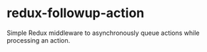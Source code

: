 # redux-followup-action

Simple Redux middleware to asynchronously queue actions while processing an action.
